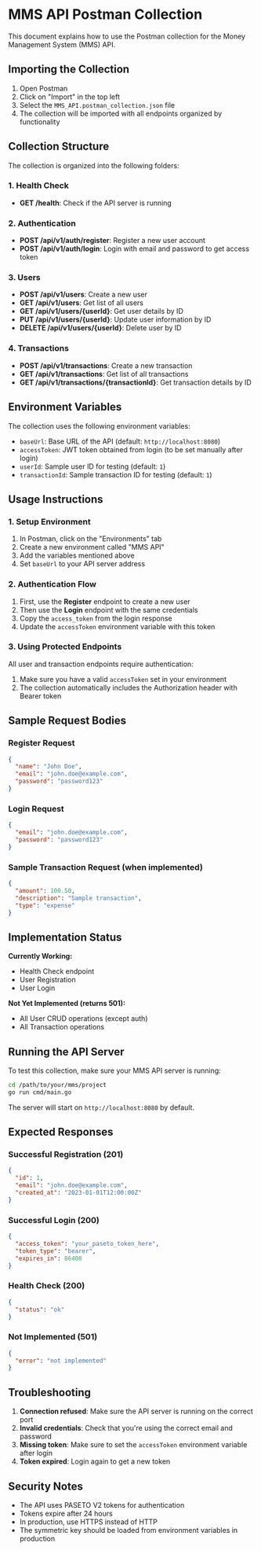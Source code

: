 # MMS API Postman Collection

This document explains how to use the Postman collection for the Money Management System (MMS) API.

## Importing the Collection

1. Open Postman
2. Click on "Import" in the top left
3. Select the `MMS_API.postman_collection.json` file
4. The collection will be imported with all endpoints organized by functionality

## Collection Structure

The collection is organized into the following folders:

### 1. Health Check
- **GET /health**: Check if the API server is running

### 2. Authentication
- **POST /api/v1/auth/register**: Register a new user account
- **POST /api/v1/auth/login**: Login with email and password to get access token

### 3. Users
- **POST /api/v1/users**: Create a new user
- **GET /api/v1/users**: Get list of all users
- **GET /api/v1/users/{userId}**: Get user details by ID
- **PUT /api/v1/users/{userId}**: Update user information by ID
- **DELETE /api/v1/users/{userId}**: Delete user by ID

### 4. Transactions
- **POST /api/v1/transactions**: Create a new transaction
- **GET /api/v1/transactions**: Get list of all transactions
- **GET /api/v1/transactions/{transactionId}**: Get transaction details by ID

## Environment Variables

The collection uses the following environment variables:

- `baseUrl`: Base URL of the API (default: `http://localhost:8080`)
- `accessToken`: JWT token obtained from login (to be set manually after login)
- `userId`: Sample user ID for testing (default: `1`)
- `transactionId`: Sample transaction ID for testing (default: `1`)

## Usage Instructions

### 1. Setup Environment
1. In Postman, click on the "Environments" tab
2. Create a new environment called "MMS API"
3. Add the variables mentioned above
4. Set `baseUrl` to your API server address

### 2. Authentication Flow
1. First, use the **Register** endpoint to create a new user
2. Then use the **Login** endpoint with the same credentials
3. Copy the `access_token` from the login response
4. Update the `accessToken` environment variable with this token

### 3. Using Protected Endpoints
All user and transaction endpoints require authentication:
1. Make sure you have a valid `accessToken` set in your environment
2. The collection automatically includes the Authorization header with Bearer token

## Sample Request Bodies

### Register Request
```json
{
  "name": "John Doe",
  "email": "john.doe@example.com",
  "password": "password123"
}
```

### Login Request
```json
{
  "email": "john.doe@example.com",
  "password": "password123"
}
```

### Sample Transaction Request (when implemented)
```json
{
  "amount": 100.50,
  "description": "Sample transaction",
  "type": "expense"
}
```

## Implementation Status

**Currently Working:**
- Health Check endpoint
- User Registration
- User Login

**Not Yet Implemented (returns 501):**
- All User CRUD operations (except auth)
- All Transaction operations

## Running the API Server

To test this collection, make sure your MMS API server is running:

```bash
cd /path/to/your/mms/project
go run cmd/main.go
```

The server will start on `http://localhost:8080` by default.

## Expected Responses

### Successful Registration (201)
```json
{
  "id": 1,
  "email": "john.doe@example.com",
  "created_at": "2023-01-01T12:00:00Z"
}
```

### Successful Login (200)
```json
{
  "access_token": "your_paseto_token_here",
  "token_type": "bearer",
  "expires_in": 86400
}
```

### Health Check (200)
```json
{
  "status": "ok"
}
```

### Not Implemented (501)
```json
{
  "error": "not implemented"
}
```

## Troubleshooting

1. **Connection refused**: Make sure the API server is running on the correct port
2. **Invalid credentials**: Check that you're using the correct email and password
3. **Missing token**: Make sure to set the `accessToken` environment variable after login
4. **Token expired**: Login again to get a new token

## Security Notes

- The API uses PASETO V2 tokens for authentication
- Tokens expire after 24 hours
- In production, use HTTPS instead of HTTP
- The symmetric key should be loaded from environment variables in production